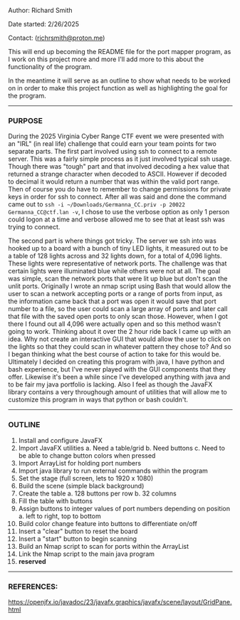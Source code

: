 Author: Richard Smith

Date started: 2/26/2025

Contact: (richrsmith@proton.me)

This will end up becoming the README file for the port mapper program, as I work on this project more and more I'll add more to this about the functionality of the program.

In the meantime it will serve as an outline to show what needs to be worked on in order to make this project function as well as highlighting the goal for the program.

----------------------------------------------------------------------------------------------------------
### PURPOSE
During the 2025 Virginia Cyber Range CTF event we were presented with an "IRL" (in real life) challenge that could earn your team points for two separate parts.
The first part involved using ssh to connect to a remote server. This was a fairly simple process as it just involved typical ssh usage. Though there was "tough" 
part and that involved decoding a hex value that returned a strange character when decoded to ASCII. However if decoded to decimal it would return a number that 
was within the valid port range. Then of course you do have to remember to change permissions for private keys in order for ssh to connect. After all was said 
and done the command came out to `ssh -i ~/Downloads/Germanna_CC.priv -p 20022 Germanna_CC@ctf.lan -v`, I chose to use the verbose option as only 1 person could
logon at a time and verbose allowed me to see that at least ssh was trying to connect.

The second part is where things got tricky. The server we ssh into was hooked up to a board with a bunch of tiny LED lights, it measured out to be a table of
128 lights across and 32 lights down, for a total of 4,096 lights. These lights were representative of network ports. The challenge was that certain lights were
illuminated blue while others were not at all. The goal was simple, scan the network ports that were lit up blue but don't scan the unlit ports. Originally I wrote 
an nmap script using Bash that would allow the user to scan a network accepting ports or a range of ports from input, as the information came back that a port was
open it would save that port number to a file, so the user could scan a large array of ports and later call that file with the saved open ports to only scan those.
However, when I got there I found out all 4,096 were actually open and so this method wasn't going to work. Thinking about it over the 2 hour ride back I came up with
an idea. Why not create an interactive GUI that would allow the user to click on the lights so that they could scan in whatever pattern they chose to? And so I began
thinking what the best course of action to take for this would be. Ultimately I decided on creating this program with java, I have python and bash experience, but I've
never played with the GUI components that they offer. Likewise it's been a while since I've developed anything with java and to be fair my java portfolio is lacking.
Also I feel as though the JavaFX library contains a very throughough amount of utilities that will allow me to customize this program in ways that python or bash couldn't.

----------------------------------------------------------------------------------------------------------
### OUTLINE
1. Install and configure JavaFX
2. Import JavaFX utilities
    a. Need a table/grid
    b. Need buttons
    c. Need to be able to change button colors when pressed
3. Import ArrayList for holding port numbers
4. Import java library to run external commands within the program
5. Set the stage (full screen, lets to 1920 x 1080)
6. Build the scene (simple black background)
7. Create the table
    a. 128 buttons per row
    b. 32  columns
8. Fill the table with buttons
9. Assign buttons to integer values of port numbers depending on position
    a. left to right, top to bottom
10. Build color change feature into buttons to differentiate on/off
11. Insert a "clear" button to reset the board
12. Insert a "start" button to begin scanning
13. Build an Nmap script to scan for ports within the ArrayList
14. Link the Nmap script to the main java program
15. **reserved**

----------------------------------------------------------------------------------------------------------

### REFERENCES:

https://openjfx.io/javadoc/23/javafx.graphics/javafx/scene/layout/GridPane.html

